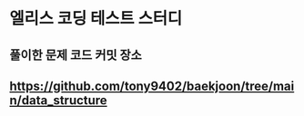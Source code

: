# 엘리스 코딩 테스트 스터디
## 풀이한 문제 코드 커밋 장소
## https://github.com/tony9402/baekjoon/tree/main/data_structure
